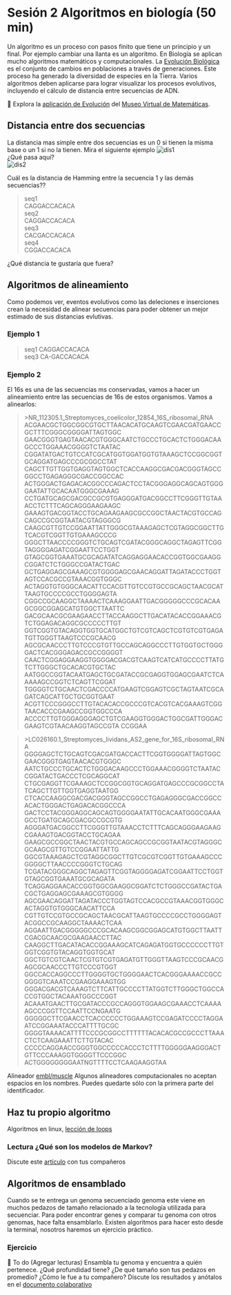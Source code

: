 
# Sesión 2 Algoritmos en biología  (50 min) 
Un algoritmo es un proceso con pasos finito que tiene un principio y un final. Por ejemplo cambiar una llanta es un algoritmo. En Biología se aplican mucho algoritmos matemáticos y computacionales. La [Evolución Biológica](https://es.wikipedia.org/wiki/Evoluci%C3%B3n_biol%C3%B3gica) es el conjunto de cambios en poblaciones a través de generaciones. Este proceso ha generado la diversidad de especies en la Tierra. Varios algoritmos deben aplicarse para lograr visualizar los procesos evolutivos, incluyendo el cálculo de distancia entre secuencias de ADN.

🔎 Explora la [aplicación de Evolución](https://132.248.41.65/biomat/evolucion/) del [Museo Virtual de Matemáticas](https://mumat.matcuer.unam.mx/salas/_guia.php).

## Distancia entre dos secuencias  
La distancia mas simple entre dos secuencias es un 0 si tienen la misma base o un 1 si no la tienen. Mira el siguiente ejemplo 
![dis1](distanciaH1.png)  
¿Qué pasa aquí?  
![dis2](dist2.png)  

Cuál es la distancia de Hamming entre la secuencia 1 y las demás secuencias?? 

>seq1  
CAGGACCACACA  
>seq2  
CAGGACCACACA  
>seq3  
CACGACCACACA  
>seq4  
CGGACCACACA

¿Qué distancia te gustaría que fuera?  

## Algoritmos de alineamiento    
Como podemos ver, eventos evolutivos como las deleciones e inserciones crean la necesidad de alinear secuencias para poder obtener un mejor estimado de sus distancias evlutivas.  

### Ejemplo 1    
>seq1  CAGGACCACACA   
>seq3  CA-GACCACACA   

### Ejemplo 2
El 16s es una de las secuencias ms conservadas, vamos a hacer un alineamiento entre las secuencias de 16s de estos organismos. Vamos a alinearlos:
>\>NR_112305.1_Streptomyces_coelicolor_12854_16S_ribosomal_RNA
ACGAACGCTGGCGGCGTGCTTAACACATGCAAGTCGAACGATGAACCGCTTTCGGGCGGGGATTAGTGGC
GAACGGGTGAGTAACACGTGGGCAATCTGCCCTGCACTCTGGGACAAGCCCTGGAAACGGGGTCTAATAC
CGGATATGACTGTCCATCGCATGGTGGATGGTGTAAAGCTCCGGCGGTGCAGGATGAGCCCGCGGCCTAT
CAGCTTGTTGGTGAGGTAGTGGCTCACCAAGGCGACGACGGGTAGCCGGCCTGAGAGGGCGACCGGCCAC
ACTGGGACTGAGACACGGCCCAGACTCCTACGGGAGGCAGCAGTGGGGAATATTGCACAATGGGCGAAAG
CCTGATGCAGCGACGCCGCGTGAGGGATGACGGCCTTCGGGTTGTAAACCTCTTTCAGCAGGGAAGAAGC
GAAAGTGACGGTACCTGCAGAAGAAGCGCCGGCTAACTACGTGCCAGCAGCCGCGGTAATACGTAGGGCG
CAAGCGTTGTCCGGAATTATTGGGCGTAAAGAGCTCGTAGGCGGCTTGTCACGTCGGTTGTGAAAGCCCG
GGGCTTAACCCCGGGTCTGCAGTCGATACGGGCAGGCTAGAGTTCGGTAGGGGAGATCGGAATTCCTGGT
GTAGCGGTGAAATGCGCAGATATCAGGAGGAACACCGGTGGCGAAGGCGGATCTCTGGGCCGATACTGAC
GCTGAGGAGCGAAAGCGTGGGGAGCGAACAGGATTAGATACCCTGGTAGTCCACGCCGTAAACGGTGGGC
ACTAGGTGTGGGCAACATTCCACGTTGTCCGTGCCGCAGCTAACGCATTAAGTGCCCCGCCTGGGGAGTA
CGGCCGCAAGGCTAAAACTCAAAGGAATTGACGGGGGCCCGCACAAGCGGCGGAGCATGTGGCTTAATTC
GACGCAACGCGAAGAACCTTACCAAGGCTTGACATACACCGGAAACGTCTGGAGACAGGCGCCCCCTTGT
GGTCGGTGTACAGGTGGTGCATGGCTGTCGTCAGCTCGTGTCGTGAGATGTTGGGTTAAGTCCCGCAACG
AGCGCAACCCTTGTCCCGTGTTGCCAGCAGGCCCTTGTGGTGCTGGGGACTCACGGGAGACCGCCGGGGT
CAACTCGGAGGAAGGTGGGGACGACGTCAAGTCATCATGCCCCTTATGTCTTGGGCTGCACACGTGCTAC
AATGGCCGGTACAATGAGCTGCGATACCGCGAGGTGGAGCGAATCTCAAAAAGCCGGTCTCAGTTCGGAT
TGGGGTCTGCAACTCGACCCCATGAAGTCGGAGTCGCTAGTAATCGCAGATCAGCATTGCTGCGGTGAAT
ACGTTCCCGGGCCTTGTACACACCGCCCGTCACGTCACGAAAGTCGGTAACACCCGAAGCCGGTGGCCCA
ACCCCTTGTGGGAGGGAGCTGTCGAAGGTGGGACTGGCGATTGGGACGAAGTCGTAACAAGGTAGCCGTA
CCGGAA

>\>LC026160.1_Streptomyces_lividans_AS2_gene_for_16S_ribosomal_RNA
GGGGAGCTCTGCAGTCGACGATGACCACTTCGGTGGGGATTAGTGGCGAACGGGTGAGTAACACGTGGGC
AATCTGCCCTGCACTCTGGGACAAGCCCTGGAAACGGGGTCTAATACCGGATACTGACCCTCGCAGGCAT
CTGCGAGGTTCGAAAGCTCCGGCGGTGCAGGATGAGCCCGCGGCCTATCAGCTTGTTGGTGAGGTAATGG
CTCACCAAGGCGACGACGGGTAGCCGGCCTGAGAGGGCGACCGGCCACACTGGGACTGAGACACGGCCCA
GACTCCTACGGGAGGCAGCAGTGGGGAATATTGCACAATGGGCGAAAGCCTGATGCAGCGACGCCGCGTG
AGGGATGACGGCCTTCGGGTTGTAAACCTCTTTCAGCAGGGAAGAAGCGAAAGTGACGGTACCTGCAGAA
GAAGCGCCGGCTAACTACGTGCCAGCAGCCGCGGTAATACGTAGGGCGCAAGCGTTGTCCGGAATTATTG
GGCGTAAAGAGCTCGTAGGCGGCTTGTCGCGTCGGTTGTGAAAGCCCGGGGCTTAACCCCGGGTCTGCAG
TCGATACGGGCAGGCTAGAGTTCGGTAGGGGAGATCGGAATTCCTGGTGTAGCGGTGAAATGCGCAGATA
TCAGGAGGAACACCGGTGGCGAAGGCGGATCTCTGGGCCGATACTGACGCTGAGGAGCGAAAGCGTGGGG
AGCGAACAGGATTAGATACCCTGGTAGTCCACGCCGTAAACGGTGGGCACTAGGTGTGGGCAACATTCCA
CGTTGTCCGTGCCGCAGCTAACGCATTAAGTGCCCCGCCTGGGGAGTACGGCCGCAAGGCTAAAACTCAA
AGGAATTGACGGGGGCCCGCACAAGCGGCGGAGCATGTGGCTTAATTCGACGCAACGCGAAGAACCTTAC
CAAGGCTTGACATACACCGGAAAGCATCAGAGATGGTGCCCCCCTTGTGGTCGGTGTACAGGTGGTGCAT
GGCTGTCGTCAACTCGTGTCGTGAGATGTTGGGTTAAGTCCCGCAACGAGCGCAACCCTTGTCCCGTGGT
GGCCACCAGGCCCTTGGGGTGCTGGGGAACTCACGGGAAAACCGCCGGGGTCAAATCCGAAGGAAAGTGG
GGGACGACGTCAAAGTCTTCATTGCCCCTTATGGTCTTGGGCTGGCCACCGTGGCTACAAATGGCCCGGT
ACAAATGAACTTGCGATACCCGCCAGGGTGGAAGCGAAACCTCAAAAAGCCCGGTTCCAATTCCNGAATG
GGGGGCTTCGAACCTCACCCCCCTGGAAAGTCCGAGATCCCCTAGGAATCCGGAAATACCCATTTTGCGC
GGGGTAAAACATTTTCCCGCGGCCTTTTTTACACACGCCGCCCTTAAACTCTCAAGAAATTCTTGTACAC
CCCCCAGGAACCGGGTGGCCCCCACCCTCTTTTGGGGGAAGGGACTGTTCCCAAAGGTGGGGTTCCCGGC
ACTGGGGGGGGAATNGTTTTCCTCAAGAAGGTAA

Alineador [embl/muscle](https://www.ebi.ac.uk/Tools/msa/muscle/)
Algunos alineadores computacionales no aceptan espacios en los nombres. Puedes quedarte sólo con la primera parte del identificador.  

## Haz tu propio algoritmo  
Algoritmos en linux, [lección de loops](https://swcarpentry.github.io/shell-novice-es/05-loop/index.html)  

### Lectura ¿Qué son los modelos de Markov?  
Discute este [artículo](https://www.nature.com/articles/nbt1004-1315) con tus compañeros  

## Algoritmos de ensamblado  
Cuando se te entrega un genoma secuenciado genoma este viene en muchos pedazos de tamaño relacionado a la tecnología utilizada para secuenciar. Para poder encontrar genes y comparar tu genoma con otros genomas, hace falta ensamblarlo. Existen algoritmos para hacer esto desde la terminal, nosotros haremos un ejercicio práctico.   

### Ejercicio  
🔨 To do (Agregar lecturas)
Ensambla tu genoma y encuentra a quién pertenece. ¿Qué profundidad tiene? ¿De qué tamaño son tus pedazos en promedio? ¿Cómo le fue a tu compañero?  Discute los resultados y anótalos en el [documento colaborativo ]([(https://etherpad.wikimedia.org/p/CIMAT2024)])  
